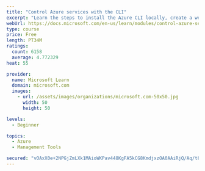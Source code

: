 ```yaml
---
title: "Control Azure services with the CLI"
excerpt: "Learn the steps to install the Azure CLI locally, create a website, and manage Azure resources using the CLI."
webUrl: https://docs.microsoft.com/en-us/learn/modules/control-azure-services-with-cli/
type: course
price: Free
length: PT34M
ratings:
  count: 6158
  average: 4.772329
heat: 55

provider:
  name: Microsoft Learn
  domain: microsoft.com
  images:
    - url: /assets/images/organizations/microsoft.com-50x50.jpg
      width: 50
      height: 50

levels:
  - Beginner

topics:
  - Azure
  - Management Tools

secured: "vOAxX0e+2NPGjZmLXk1MAioWKPav448KgFA5kCG8KmdjxzOA0AAiRjQ/Aq/t8ZqCdXDf1i8+vSShkbl7Vw1T10Ua0D92EpjDaqLa3suVHJR+ypHKf8GHbQgM/nkD9cLCZRVvuUWplBKusJBDg10oQ69lHaRdr3Oib52MUgg4BkpqRodAMWXZXfKtZOeD9ZtBxg5CL1JYyMpThuomFqenOcSyd+GRm9gd93Ugz3SEVtOBisRI+0xneb5jgVdXBCm6lTaV8JjqplW/UwyGKi9S2MZsB4zTmqdsmlbb/5YJ8Sx1WvRg09c6odat2jHEIWc4w7FA3iZNGAZIrxer9N6gOXA6uiY9j/SrXFd+GTqv2jdnD2VH7+IC9zQa4hdB36JZjlve90rrjGWOWFTZaDchxfn3Jf+RanUzgRwL2IMJzI8=;HWHcoKIyWHeeLtUGzFgtHQ=="
---
```


